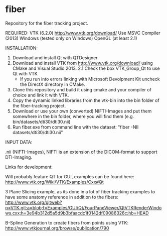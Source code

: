 # fiber
Repository for the fiber tracking project.

REQUIRED:
VTK (6.2.0) http://www.vtk.org/download/
Use MSVC Compiler (2013)
Windows (tested only on Windows)
OpenGL (at least 2.1)

INSTALLATION:
1.  Download and install Qt with QTDesigner
2.  Download and install VTK from http://www.vtk.org/download/ using CMake and Visual Studio 2013.
2.1 Check the box VTK_Group_Qt to use Qt with VTK
	- If you run into errors linking with Microsoft Devolpment Kit uncheck the DirectX directory in CMake.
3.  Clone this repository and build it using cmake and your compiler of choice and link it with VTK.
4.  Copy the dynamic linked libraries from the vtk-bin into the bin folder of the fiber-tracking project.
5.  Download or use your own (converted) NIFTI-Images and put them somewhere in the bin folder, where you will find them (e.g. bin/datasets/dti30/dti30.nii)
6.  Run fiber.exe from command line with the dataset: "fiber -NII datasets/dti30/dti30.nii"


INPUT DATA:

.nii (NIFTI-Images), NIFTI is an extension of the DICOM-format to support DTI-Imaging.


Links for development:

Will probably feature QT for GUI, examples can be found here: http://www.vtk.org/Wiki/VTK/Examples/Cxx#Qt

3 Plane Slicing example, as its done in a lot of fiber tracking examples to have some anatomy reference in addition to the fibers:
http://www.vtk.org/gitweb?p=VTK.git;a=blob;f=Examples/GUI/Qt/FourPaneViewer/QtVTKRenderWindows.cxx;h=3e94b312d5a5d9b3bfaacdc1f0142df09086326c;hb=HEAD

B-Spline Generation to create fibers from points using VTK: http://www.vtkjournal.org/browse/publication/790

